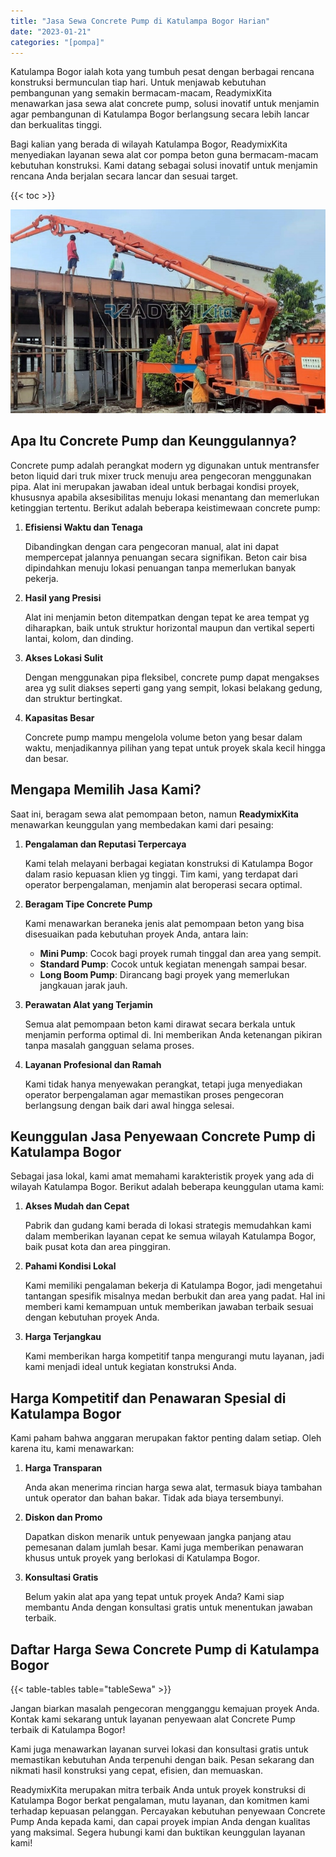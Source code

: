 ```yaml
---
title: "Jasa Sewa Concrete Pump di Katulampa Bogor Harian"
date: "2023-01-21"
categories: "[pompa]"
---
```


Katulampa Bogor ialah kota yang tumbuh pesat dengan berbagai rencana konstruksi bermunculan tiap hari. Untuk menjawab kebutuhan pembangunan yang semakin bermacam-macam, ReadymixKita menawarkan jasa sewa alat concrete pump, solusi inovatif untuk menjamin agar pembangunan di Katulampa Bogor berlangsung secara lebih lancar dan berkualitas tinggi.

Bagi kalian yang berada di wilayah Katulampa Bogor, ReadymixKita menyediakan layanan sewa alat cor pompa beton guna bermacam-macam kebutuhan konstruksi. Kami datang sebagai solusi inovatif untuk menjamin rencana Anda berjalan secara lancar dan sesuai target.

{{< toc >}}

![Jasa Sewa Concrete Pump di Katulampa Bogor Harian](/images/pompa/sewa-pompa-21.jpg)

## Apa Itu Concrete Pump dan Keunggulannya?

Concrete pump adalah perangkat modern yg digunakan untuk mentransfer beton liquid dari truk mixer truck menuju area pengecoran menggunakan pipa. Alat ini merupakan jawaban ideal untuk berbagai kondisi proyek, khususnya apabila aksesibilitas menuju lokasi menantang dan memerlukan ketinggian tertentu. Berikut adalah beberapa keistimewaan concrete pump:

1. **Efisiensi Waktu dan Tenaga**

   Dibandingkan dengan cara pengecoran manual, alat ini dapat mempercepat jalannya penuangan secara signifikan. Beton cair bisa dipindahkan menuju lokasi penuangan tanpa memerlukan banyak pekerja.

2. **Hasil yang Presisi**

   Alat ini menjamin beton ditempatkan dengan tepat ke area tempat yg diharapkan, baik untuk struktur horizontal maupun dan vertikal seperti lantai, kolom, dan dinding.

3. **Akses Lokasi Sulit**

   Dengan menggunakan pipa fleksibel, concrete pump dapat mengakses area yg sulit diakses seperti gang yang sempit, lokasi belakang gedung, dan struktur bertingkat.

4. **Kapasitas Besar**

   Concrete pump mampu mengelola volume beton yang besar dalam waktu, menjadikannya pilihan yang tepat untuk proyek skala kecil hingga dan besar.

## Mengapa Memilih Jasa Kami?

Saat ini, beragam sewa alat pemompaan beton, namun **ReadymixKita** menawarkan keunggulan yang membedakan kami dari pesaing:

1. **Pengalaman dan Reputasi Terpercaya**

   Kami telah melayani berbagai kegiatan konstruksi di Katulampa Bogor dalam rasio kepuasan klien yg tinggi. Tim kami, yang terdapat dari operator berpengalaman, menjamin alat beroperasi secara optimal.

2. **Beragam Tipe Concrete Pump**

   Kami menawarkan beraneka jenis alat pemompaan beton yang bisa disesuaikan pada kebutuhan proyek Anda, antara lain:
   - **Mini Pump**: Cocok bagi proyek rumah tinggal dan area yang sempit.
   - **Standard Pump**: Cocok untuk kegiatan menengah sampai besar.
   - **Long Boom Pump**: Dirancang bagi proyek yang memerlukan jangkauan jarak jauh.

3. **Perawatan Alat yang Terjamin**

   Semua alat pemompaan beton kami dirawat secara berkala untuk menjamin performa optimal di. Ini memberikan Anda ketenangan pikiran tanpa masalah gangguan selama proses.

4. **Layanan Profesional dan Ramah**

   Kami tidak hanya menyewakan perangkat, tetapi juga menyediakan operator berpengalaman agar memastikan proses pengecoran berlangsung dengan baik dari awal hingga selesai.

## Keunggulan Jasa Penyewaan Concrete Pump di Katulampa Bogor

Sebagai jasa lokal, kami amat memahami karakteristik proyek yang ada di wilayah Katulampa Bogor. Berikut adalah beberapa keunggulan utama kami:

1. **Akses Mudah dan Cepat**

   Pabrik dan gudang kami berada di lokasi strategis memudahkan kami dalam memberikan layanan cepat ke semua wilayah Katulampa Bogor, baik pusat kota dan area pinggiran.

2. **Pahami Kondisi Lokal**

   Kami memiliki pengalaman bekerja di Katulampa Bogor, jadi mengetahui tantangan spesifik misalnya medan berbukit dan area yang padat. Hal ini memberi kami kemampuan untuk memberikan jawaban terbaik sesuai dengan kebutuhan proyek Anda.

3. **Harga Terjangkau**

   Kami memberikan harga kompetitif tanpa mengurangi mutu layanan, jadi kami menjadi ideal untuk kegiatan konstruksi Anda.

## Harga Kompetitif dan Penawaran Spesial di Katulampa Bogor

Kami paham bahwa anggaran merupakan faktor penting dalam setiap. Oleh karena itu, kami menawarkan:

1. **Harga Transparan**

   Anda akan menerima rincian harga sewa alat, termasuk biaya tambahan untuk operator dan bahan bakar. Tidak ada biaya tersembunyi.

2. **Diskon dan Promo**

   Dapatkan diskon menarik untuk penyewaan jangka panjang atau pemesanan dalam jumlah besar. Kami juga memberikan penawaran khusus untuk proyek yang berlokasi di Katulampa Bogor.

3. **Konsultasi Gratis**

   Belum yakin alat apa yang tepat untuk proyek Anda? Kami siap membantu Anda dengan konsultasi gratis untuk menentukan jawaban terbaik.

## Daftar Harga Sewa Concrete Pump di Katulampa Bogor

{{< table-tables table="tableSewa" >}}

Jangan biarkan masalah pengecoran mengganggu kemajuan proyek Anda. Kontak kami sekarang untuk layanan penyewaan alat Concrete Pump terbaik di Katulampa Bogor!

Kami juga menawarkan layanan survei lokasi dan konsultasi gratis untuk memastikan kebutuhan Anda terpenuhi dengan baik. Pesan sekarang dan nikmati hasil konstruksi yang cepat, efisien, dan memuaskan.

ReadymixKita merupakan mitra terbaik Anda untuk proyek konstruksi di Katulampa Bogor berkat pengalaman, mutu layanan, dan komitmen kami terhadap kepuasan pelanggan. Percayakan kebutuhan penyewaan Concrete Pump Anda kepada kami, dan capai proyek impian Anda dengan kualitas yang maksimal. Segera hubungi kami dan buktikan keunggulan layanan kami!